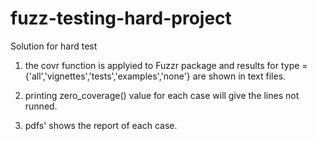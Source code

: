 # fuzz-testing-hard-project
Solution for hard test 


1. the covr function is applyied to Fuzzr package and results for type = {'all','vignettes','tests','examples','none'} are shown in text files. 


2. printing zero_coverage() value for each case will give the lines not runned.


3. pdfs' shows the report of each case.
